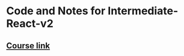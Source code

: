 # Code and Notes for Intermediate-React-v2

## [Course link](https://frontendmasters.com/courses/intermediate-react-v2/)
